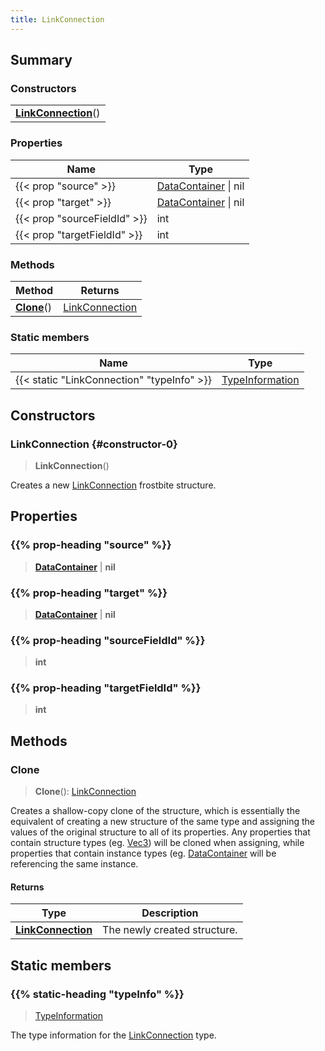 ```yaml
---
title: LinkConnection
---
```



## Summary
### Constructors
| |
| ----------- |
| **[LinkConnection](#constructor-0)**() |

### Properties
| Name | Type |
| ---- | ---- |
| {{< prop "source" >}} | [DataContainer](/vext/ref/shared/class/datacontainer) \| nil |
| {{< prop "target" >}} | [DataContainer](/vext/ref/shared/class/datacontainer) \| nil |
| {{< prop "sourceFieldId" >}} | int |
| {{< prop "targetFieldId" >}} | int |

### Methods
| Method | Returns |
| ------ | ---- |
| **[Clone](#clone)**() | [LinkConnection](/vext/ref/fb/linkconnection) |

### Static members
| Name | Type |
| ---- | ---- |
| {{< static "LinkConnection" "typeInfo" >}} | [TypeInformation](/vext/ref/shared/class/typeinformation) |

## Constructors
### LinkConnection {#constructor-0}
> **LinkConnection**()

Creates a new [LinkConnection](/vext/ref/fb/linkconnection) frostbite structure.

## Properties
### {{% prop-heading "source" %}}
> **[DataContainer](/vext/ref/shared/class/datacontainer)** | **nil**

### {{% prop-heading "target" %}}
> **[DataContainer](/vext/ref/shared/class/datacontainer)** | **nil**

### {{% prop-heading "sourceFieldId" %}}
> **int**

### {{% prop-heading "targetFieldId" %}}
> **int**

## Methods
### Clone
> **Clone**(): [LinkConnection](/vext/ref/fb/linkconnection)

Creates a shallow-copy clone of the structure, which is essentially the equivalent of creating a new structure of the same type and assigning the values of the original structure to all of its properties. Any properties that contain structure types (eg. [Vec3](/vext/ref/shared/class/vec3)) will be cloned when assigning, while properties that contain instance types (eg. [DataContainer](/vext/ref/shared/class/datacontainer) will be referencing the same instance.

#### Returns
| Type | Description |
| ---- | ----------- |
| **[LinkConnection](/vext/ref/fb/linkconnection)** | The newly created structure. |

## Static members
### {{% static-heading "typeInfo" %}}
> [TypeInformation](/vext/ref/shared/class/typeinformation)

The type information for the [LinkConnection](/vext/ref/fb/linkconnection) type.

